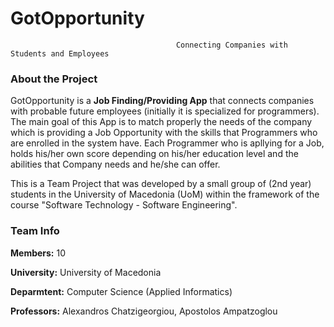 # GotOpportunity
                                         Connecting Companies with Students and Employees 
 
### About the Project
GotOpportunity is a **Job Finding/Providing App** that connects companies with probable future employees (initially it is specialized for programmers). The main goal of this App is to match properly the needs of the company which is providing a Job Opportunity with the skills that Programmers who are enrolled in the system have. 
Each Programmer who is apllying for a Job, holds his/her own score depending on his/her education level and the abilities that Company needs and he/she can offer.

This is a Team Project that was developed by a small group of (2nd year) students in the University of Macedonia (UoM) within the framework of the course "Software Technology - Software Engineering".
 
### Team Info
**Members:** 10

**University:** University of Macedonia

**Deparmtent:** Computer Science (Applied Informatics)

**Professors:** Alexandros Chatzigeorgiou, Apostolos Ampatzoglou
 
